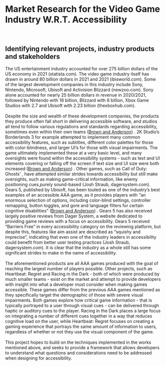 <h1> Market Research for the Video Game Industry W.R.T. Accessibility </h1>
<br>
<h2> 
  Identifying relevant projects, industry products and stakeholders
</h2>


  The US entertainment industry accounted for over 275 billion dollars of the US economy in 2021 (statista.com). The video game industry itself has drawn in around 80 billion dollars in 2021 and 2021 (ibisworld.com). Some of the largest development companies in this industry include Sony, Nintendo, Microsoft, Ubisoft and Activision Blizzard (newzoo.com). Sony alone accounted for nearly 25 billion dollars in revenue in 2020/2021, followed by Nintendo with 16 billion, Blizzard with 8 billion, Xbox Game Studios with 2.7 and Ubisoft with 2.23 billion (thexboxhub.com). 
<br>    
Despite the size and wealth of these development companies, the products they produce often fall short in delivering accessible software, and studios all tend to follow various regulations and standards regarding accessibility, sometimes even within their own teams (<a href = "https://journals.sagepub.com/doi/full/10.1177/1555412020971500?casa_token=ANea-RrryfUAAAAA%3AanyC7cr_1RR2llgV9vGIPtvV2OwApG6VE9vKzVN6DqWoZBaG4V6TEsSTAEJBrIETKhRH6suq67-c">Brown and Anderson</a>) . 2K Studio’s Borderlands 3 for example attempted to implement many common accessibility features, such as subtitles, different color palettes for those with color-blindness, and larger UI’s for those with visual impairments. The game ultimately implemented these at a very basic level, and many oversights were found within the accessibility systems - such as text and UI elements covering or falling off the screen if text size and UI size were both increased (<a href = "https://journals.sagepub.com/doi/full/10.1177/1555412020971500?casa_token=ANea-RrryfUAAAAA%3AanyC7cr_1RR2llgV9vGIPtvV2OwApG6VE9vKzVN6DqWoZBaG4V6TEsSTAEJBrIETKhRH6suq67-c">Brown and Anderson</a>) . Other games, such as Call of Duty: Ghosts’ , have attempted similar strides towards accessibility but still make oversights, such as making game-critical information, like enemy positioning cues,purely sound-based (Josh Straub, dagersystem.com). Gears 5, published by Ubisoft, has been touted as one of the industry’s best examples of an accessible AAA game, as it provides players with “an enormous selection of options, including color-blind settings, controller remapping, button toggles, and gore and language filters for certain cognitive disabilities” (<a href = "https://journals.sagepub.com/doi/full/10.1177/1555412020971500?casa_token=ANea-RrryfUAAAAA%3AanyC7cr_1RR2llgV9vGIPtvV2OwApG6VE9vKzVN6DqWoZBaG4V6TEsSTAEJBrIETKhRH6suq67-c">Brown and Anderson</a>) . Gears 5 has also received largely positive reviews from Dager System, a website dedicated to providing game reviews with a focus on accessibility. Gears 5 received “Barriers Free” in every accessibility category on the reviewing platform, but despite this, features like aim assist are described as “squishy and imprecise”, indicating that even one of the industry leaders in accessibility could benefit from better user testing practices (Josh Straub, dagersystem.com). It is clear that the industry as a whole still has some significant strides to make in the name of accessibility. 
<br>    
The aforementioned products are all AAA games produced with the goal of reaching the largest number of players possible. Other projects, such as Heartbeat: Regret and Racing in the Dark - both of which were produced by much smaller teams - exist on the market and attempt to provide developers with insight into what a developer must consider when making games accessible. These games differ from the previous AAA games mentioned as they specifically target the demographic of those with severe visual impairments. Both games explore how critical game information - that is typically portrayed to a user through visual cues - can be delivered through haptic or auditory cues to the player. Racing in the Dark places a large focus on integrating a number of different cues together in a way that reduces cognitive load on the user, while Heartbeat: Regret focuses on creating a gaming experience that portrays the same amount of information to users, regardless of whether or not they use the visual component of the game. 
<br>    
This project hopes to build on the techniques implemented in the works mentioned above, and seeks to provide a framework that allows developers to understand what questions and considerations need to be addressed when designing for accessibility. 

